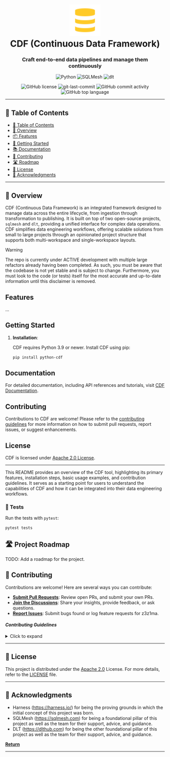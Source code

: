 <div align="center">
<h1 align="center">
<img src="https://raw.githubusercontent.com/PKief/vscode-material-icon-theme/ec559a9f6bfd399b82bb44393651661b08aaf7ba/icons/database.svg" width="100" />
<br>CDF (Continuous Data Framework)</h1>
<h3>Craft end-to-end data pipelines and manage them continuously</h3>

<p align="center">
<img src="https://img.shields.io/badge/Python-3776AB.svg?style=flat-square&logo=Python&logoColor=white" alt="Python" />
<img src="https://img.shields.io/badge/sqlmesh-0.100.0+-blue" alt="SQLMesh" />
<img src="https://img.shields.io/badge/dlt-0.5.0+-blue" alt="dlt" />
</p>
<img src="https://img.shields.io/github/license/z3z1ma/cdf?style=flat-square&color=5D6D7E" alt="GitHub license" />
<img src="https://img.shields.io/github/last-commit/z3z1ma/cdf?style=flat-square&color=5D6D7E" alt="git-last-commit" />
<img src="https://img.shields.io/github/commit-activity/m/z3z1ma/cdf?style=flat-square&color=5D6D7E" alt="GitHub commit activity" />
<img src="https://img.shields.io/github/languages/top/z3z1ma/cdf?style=flat-square&color=5D6D7E" alt="GitHub top language" />
</div>

---

## 📖 Table of Contents
- [📖 Table of Contents](#-table-of-contents)
- [📍 Overview](#-overview)
- [📦 Features](#-features)
- [🚀 Getting Started](#-getting-started)
- [📚 Documentation](#-documentation)
- [🤝 Contributing](#-contributing)
- [🛣 Roadmap](#-roadmap)
- [📄 License](#-license)
- [👏 Acknowledgments](#-acknowledgments)

---

## 📍 Overview

CDF (Continuous Data Framework) is an integrated framework designed to manage data across the entire lifecycle, from ingestion through transformation to publishing. It is built on top of two open-source projects, `sqlmesh` and `dlt`, providing a unified interface for complex data operations. CDF simplifies data engineering workflows, offering scalable solutions from small to large projects through an opinionated project structure that supports both multi-workspace and single-workspace layouts.

> [!WARNING]
> The repo is currently under ACTIVE development with multiple large refactors already having been completed. As such, you must be aware that the codebase is not yet stable and is subject to change. Furthermore, you must look to the code (or tests) itself for the most accurate and up-to-date information until this disclaimer is removed.

## Features

...

## Getting Started

1. **Installation**:

    CDF requires Python 3.9 or newer. Install CDF using pip:

    ```bash
    pip install python-cdf
    ```

## Documentation

For detailed documentation, including API references and tutorials, visit [CDF Documentation](#).

## Contributing

Contributions to CDF are welcome! Please refer to the [contributing guidelines](CONTRIBUTING.md) for more information on how to submit pull requests, report issues, or suggest enhancements.

## License

CDF is licensed under [Apache 2.0 License](LICENSE).

---

This README provides an overview of the CDF tool, highlighting its primary features, installation steps, basic usage examples, and contribution guidelines. It serves as a starting point for users to understand the capabilities of CDF and how it can be integrated into their data engineering workflows.

### 🧪 Tests

Run the tests with `pytest`:

```sh
pytest tests
```

## 🛣 Project Roadmap

TODO: Add a roadmap for the project.


## 🤝 Contributing

Contributions are welcome! Here are several ways you can contribute:

- **[Submit Pull Requests](https://github.com/z3z1ma/cdf/blob/main/CONTRIBUTING.md)**: Review open PRs, and submit your own PRs.
- **[Join the Discussions](https://github.com/z3z1ma/cdf/discussions)**: Share your insights, provide feedback, or ask questions.
- **[Report Issues](https://github.com/z3z1ma/cdf/issues)**: Submit bugs found or log feature requests for z3z1ma.


#### *Contributing Guidelines*

<details closed>
<summary>Click to expand</summary>

1. **Fork the Repository**: Start by forking the project repository to your GitHub account.
2. **Clone Locally**: Clone the forked repository to your local machine using a Git client.
   ```sh
   git clone <your-forked-repo-url>
   ```
3. **Create a New Branch**: Always work on a new branch, giving it a descriptive name.
   ```sh
   git checkout -b new-feature-x
   ```
4. **Make Your Changes**: Develop and test your changes locally.
5. **Commit Your Changes**: Commit with a clear and concise message describing your updates.
   ```sh
   git commit -m 'Implemented new feature x.'
   ```
6. **Push to GitHub**: Push the changes to your forked repository.
   ```sh
   git push origin new-feature-x
   ```
7a. **Submit a Pull Request**: Create a PR against the original project repository. Clearly describe the changes and their motivations.

Once your PR is reviewed and approved, it will be merged into the main branch.

</details>

---

## 📄 License


This project is distributed under the [Apache 2.0](http://www.apache.org/licenses/LICENSE-2.0) License. For more details, refer to the [LICENSE](https://github.com/z3z1ma/cdf/blob/main/LICENSE) file.

---

## 👏 Acknowledgments

- Harness (https://harness.io/) for being the proving grounds in which the initial concept of this project was born.
- SQLMesh (https://sqlmesh.com) for being a foundational pillar of this project as well as the team for their support,
advice, and guidance.
- DLT (https://dlthub.com) for being the other foundational pillar of this project as well as the team for their
support, advice, and guidance.

[**Return**](#Top)

---


